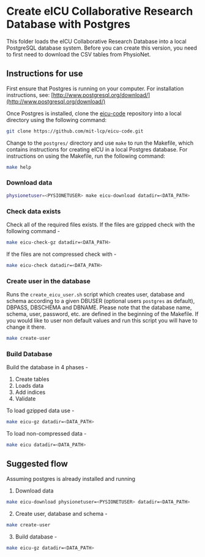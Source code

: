 # Create eICU Collaborative Research Database with Postgres

This folder loads the eICU Collaborative Research Database into a local PostgreSQL database system. Before you can create this version, you need to first need to download the CSV tables from PhysioNet.

## Instructions for use

First ensure that Postgres is running on your computer. For installation instructions, see: [http://www.postgresql.org/download/](http://www.postgresql.org/download/)

Once Postgres is installed, clone the [eicu-code](https://github.com/mit-lcp/eicu-code) repository into a local directory using the following command:

``` bash
git clone https://github.com/mit-lcp/eicu-code.git
```

Change to the ```postgres/``` directory and use ```make``` to run the Makefile, which contains instructions for creating eICU in a local Postgres database. For instructions on using the Makefile, run the following command:

``` bash
make help
```

### Download data
``` bash
physionetuser=<PYSIONETUSER> make eicu-download datadir=<DATA_PATH>
```

### Check data exists

Check all of the required files exists.
If the files are gzipped check with the following command -
``` bash
make eicu-check-gz datadir=<DATA_PATH>
```

If the files are not compressed check with -
``` bash
make eicu-check datadir=<DATA_PATH>
```

### Create user in the database

Runs the `create_eicu_user.sh` script which creates user, database and schema according to a given DBUSER (optional users `postgres` as default), DBPASS, DBSCHEMA and DBNAME. Please note that the database name, schema, user, password, etc. are defined in the beginning of the Makefile. If you would like to user non default values and run this script you will have to change it there.

``` bash
make create-user
```

### Build Database

Build the database in 4 phases -
1. Create tables
2. Loads data
3. Add indices
4. Validate

To load gzipped data use -
``` bash
make eicu-gz datadir=<DATA_PATH>
```

To load non-compressed data -
``` bash
make eicu datadir=<DATA_PATH>
```

## Suggested flow

Assuming postgres is already installed and running

1. Download data
``` bash
make eicu-download physionetuser=<PYSIONETUSER> datadir=<DATA_PATH> 
```
2. Create user, database and schema -
``` bash
make create-user
```
3. Build database -
``` bash
make eicu-gz datadir=<DATA_PATH>
```
